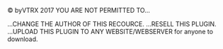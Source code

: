 © byVTRX 2017
YOU ARE NOT PERMITTED TO...





















   ...CHANGE THE AUTHOR OF THIS RECOURCE.
                   ...RESELL THIS PLUGIN.
                   ...UPLOAD THIS PLUGIN TO ANY WEBSITE/WEBSERVER for anyone to download.
